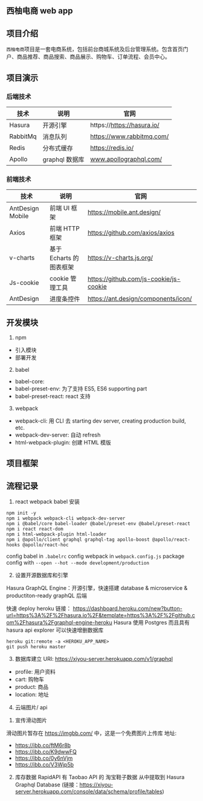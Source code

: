 ## 西柚电商 web app

## 项目介绍

`西柚电商`项目是一套电商系统，包括前台商城系统及后台管理系统。包含首页门户、商品推荐、商品搜索、商品展示、购物车、订单流程、会员中心。

## 项目演示

### 后端技术

| 技术     | 说明           | 官网                       |
| -------- | -------------- | -------------------------- |
| Hasura   | 开源引擎       | https://https://hasura.io/ |
| RabbitMq | 消息队列       | https://www.rabbitmq.com/  |
| Redis    | 分布式缓存     | https://redis.io/          |
| Apollo   | graphql 数据库 | www.apollographql.com/     |

### 前端技术

| 技术             | 说明                    | 官网                                   |
| ---------------- | ----------------------- | -------------------------------------- |
| AntDesign Mobile | 前端 UI 框架            | https://mobile.ant.design/             |
| Axios            | 前端 HTTP 框架          | https://github.com/axios/axios         |
| v-charts         | 基于 Echarts 的图表框架 | https://v-charts.js.org/               |
| Js-cookie        | cookie 管理工具         | https://github.com/js-cookie/js-cookie |
| AntDesign        | 进度条控件              | https://ant.design/components/icon/    |

## 开发模块

1. npm

- 引入模块
- 部署开发

2. babel

- babel-core:
- babel-preset-env: 为了支持 ES5, ES6 supporting part
- babel-preset-react: react 支持

3. webpack

- webpack-cli: 用 CLI 去 starting dev server, creating production build, etc.
- webpack-dev-server: 自动 refresh
- html-webpack-plugin: 创建 HTML 模版

## 项目框架

## 流程记录

1. react webpack babel 安装

```
npm init -y
npm i webpack webpack-cli webpack-dev-server
npm i @babel/core babel-loader @babel/preset-env @babel/preset-react
npm i react react-dom
npm i html-webpack-plugin html-loader
npm i @apollo/client graphql graphql-tag apollo-boost @apollo/react-hooks @apollo/react-hoc
```

config babel in `.babelrc`
config webpack in `webpack.config.js`
package config with `--open --hot --mode development/production`

2. 设置开源数据库和引擎

Hasura GraphQL Engine：开源引擎，快速搭建 database & microservice & productiton-ready graphQL 后端

快速 deploy heroku 链接： https://dashboard.heroku.com/new?button-url=https%3A%2F%2Fhasura.io%2F&template=https%3A%2F%2Fgithub.com%2Fhasura%2Fgraphql-engine-heroku
Hasura 使用 Postgres 而且具有 hasura api explorer 可以快速增删数据库

```
heroku git:remote -a <HEROKU_APP_NAME>
git push heroku master
```

3. 数据库建立
   URI: https://xiyou-server.herokuapp.com/v1/graphql

- profile: 用户资料
- cart: 购物车
- product: 商品
- location: 地址

4. 云端图片/ api

1) 宣传滑动图片

滑动图片暂存在 https://imgbb.com/ 中，这是一个免费图片上传库
地址:

- https://ibb.co/ftM6r8b
- https://ibb.co/K9dwwFQ
- https://ibb.co/0y6nVjm
- https://ibb.co/V3Wjp5b

2. 库存数据
   RapidAPI 有 Taobao API 的 淘宝鞋子数据
   从中提取到 Hasura Graphql Database (链接：https://xiyou-server.herokuapp.com/console/data/schema/profile/tables)
